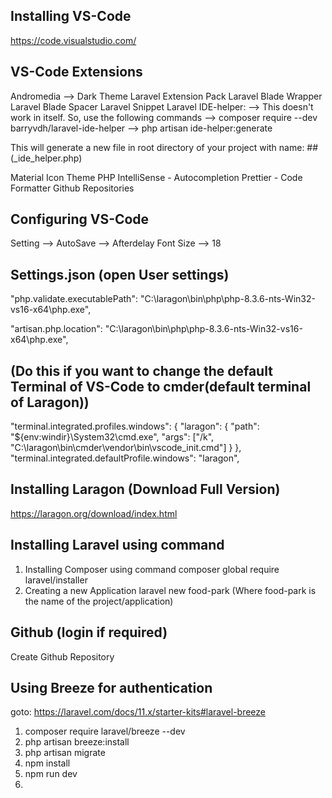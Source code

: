 ## Installing VS-Code

https://code.visualstudio.com/

## VS-Code Extensions

Andromedia --> Dark Theme
Laravel Extension Pack
Laravel Blade Wrapper
Laravel Blade Spacer
Laravel Snippet
Laravel IDE-helper:
--> This doesn't work in itself. So, use the following commands
--> composer require --dev barryvdh/laravel-ide-helper
--> php artisan ide-helper:generate

This will generate a new file in root directory of your project with name: ##(\_ide_helper.php)

Material Icon Theme
PHP IntelliSense - Autocompletion
Prettier - Code Formatter
Github Repositories

## Configuring VS-Code

Setting --> AutoSave --> Afterdelay
Font Size --> 18

## Settings.json (open User settings)

"php.validate.executablePath": "C:\\laragon\\bin\\php\\php-8.3.6-nts-Win32-vs16-x64\\php.exe",

"artisan.php.location": "C:\\laragon\\bin\\php\\php-8.3.6-nts-Win32-vs16-x64\\php.exe",

## (Do this if you want to change the default Terminal of VS-Code to cmder(default terminal of Laragon))

"terminal.integrated.profiles.windows": {
"laragon": {
"path": "${env:windir}\\System32\\cmd.exe",
"args": ["/k", "C:\\laragon\\bin\\cmder\\vendor\\bin\\vscode_init.cmd"]
}
},
"terminal.integrated.defaultProfile.windows": "laragon",

## Installing Laragon (Download Full Version)

https://laragon.org/download/index.html

## Installing Laravel using command

1. Installing Composer using command
   composer global require laravel/installer
2. Creating a new Application
   laravel new food-park (Where food-park is the name of the project/application)

## Github (login if required)

Create Github Repository

## Using Breeze for authentication

goto: https://laravel.com/docs/11.x/starter-kits#laravel-breeze

1. composer require laravel/breeze --dev
2. php artisan breeze:install
3. php artisan migrate
4. npm install
5. npm run dev
6.

##
